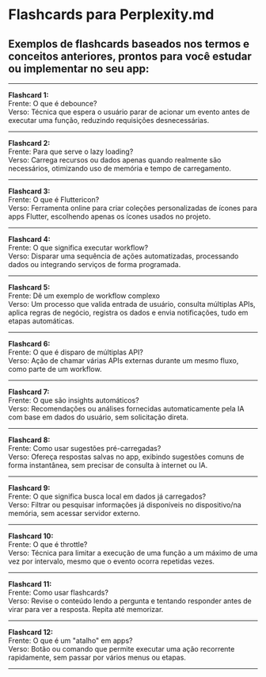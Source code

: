 # Flashcards para Perplexity.md

## Exemplos de flashcards baseados nos termos e conceitos anteriores, prontos para você estudar ou implementar no seu app:

***

**Flashcard 1:**  
Frente: O que é debounce?  
Verso: Técnica que espera o usuário parar de acionar um evento antes de executar uma função, reduzindo requisições desnecessárias.

***

**Flashcard 2:**  
Frente: Para que serve o lazy loading?  
Verso: Carrega recursos ou dados apenas quando realmente são necessários, otimizando uso de memória e tempo de carregamento.

***

**Flashcard 3:**  
Frente: O que é Fluttericon?  
Verso: Ferramenta online para criar coleções personalizadas de ícones para apps Flutter, escolhendo apenas os ícones usados no projeto.

***

**Flashcard 4:**  
Frente: O que significa executar workflow?  
Verso: Disparar uma sequência de ações automatizadas, processando dados ou integrando serviços de forma programada.

***

**Flashcard 5:**  
Frente: Dê um exemplo de workflow complexo  
Verso: Um processo que valida entrada de usuário, consulta múltiplas APIs, aplica regras de negócio, registra os dados e envia notificações, tudo em etapas automáticas.

***

**Flashcard 6:**  
Frente: O que é disparo de múltiplas API?  
Verso: Ação de chamar várias APIs externas durante um mesmo fluxo, como parte de um workflow.

***

**Flashcard 7:**  
Frente: O que são insights automáticos?  
Verso: Recomendações ou análises fornecidas automaticamente pela IA com base em dados do usuário, sem solicitação direta.

***

**Flashcard 8:**  
Frente: Como usar sugestões pré-carregadas?  
Verso: Ofereça respostas salvas no app, exibindo sugestões comuns de forma instantânea, sem precisar de consulta à internet ou IA.

***

**Flashcard 9:**  
Frente: O que significa busca local em dados já carregados?  
Verso: Filtrar ou pesquisar informações já disponíveis no dispositivo/na memória, sem acessar servidor externo.

***

**Flashcard 10:**  
Frente: O que é throttle?  
Verso: Técnica para limitar a execução de uma função a um máximo de uma vez por intervalo, mesmo que o evento ocorra repetidas vezes.

***

**Flashcard 11:**  
Frente: Como usar flashcards?  
Verso: Revise o conteúdo lendo a pergunta e tentando responder antes de virar para ver a resposta. Repita até memorizar.

***

**Flashcard 12:**  
Frente: O que é um "atalho" em apps?  
Verso: Botão ou comando que permite executar uma ação recorrente rapidamente, sem passar por vários menus ou etapas.

***
